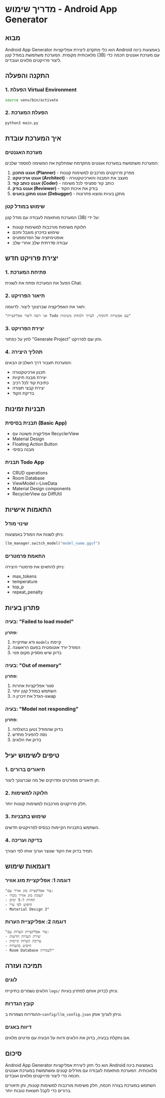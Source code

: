 # מדריך שימוש - Android App Generator

## מבוא
Android App Generator הוא כלי מתקדם ליצירת אפליקציות Android באמצעות בינה מלאכותית מקומית. המערכת משתמשת במודל קטן (3B) עם מערכת אגנטים חכמה כדי ליצור פרויקטים מלאים ועובדים.

## התקנה והפעלה

### 1. הפעלת Virtual Environment
```bash
source venv/bin/activate
```

### 2. הפעלת המערכת
```bash
python3 main.py
```

## איך המערכת עובדת

### מערכת האגנטים
המערכת משתמשת במערכת אגנטים מתקדמת שמחלקת את המשימה למספר שלבים:

1. **אגנט מתכנן (Planner)** - מפרק פרויקטים מורכבים למשימות קטנות
2. **אגנט ארכיטקט (Architect)** - מעצב את המבנה והארכיטקטורה
3. **אגנט כותב קוד (Coder)** - כותב קוד ספציפי לכל משימה
4. **אגנט בודק (Reviewer)** - בודק את איכות הקוד
5. **אגנט מתקן באגים (Debugger)** - מתקן בעיות ומוצא פתרונות

### שימוש במודל קטן
המערכת מותאמת לעבודה עם מודל קטן (3B) על ידי:
- חלוקת משימות מורכבות למשימות קטנות
- שימוש בזיכרון מוגבל וחכם
- אופטימיזציה של הפרומפטים
- עבודה סדרתית שלב אחרי שלב

## יצירת פרויקט חדש

### 1. פתיחת המערכת
הפעל את המערכת ופתח את לשונית Chat.

### 2. תיאור הפרויקט
תאר את האפליקציה שברצונך ליצור. לדוגמה:
```
"אני רוצה ליצור אפליקציית Todo עם אפשרות להוסיף, לערוך ולמחוק משימות"
```

### 3. יצירת הפרויקט
לחץ על כפתור "Generate Project" והזן שם לפרויקט.

### 4. תהליך היצירה
המערכת תעבור דרך השלבים הבאים:
- תכנון ארכיטקטורה
- יצירת מבנה תיקיות
- כתיבת קוד לכל רכיב
- יצירת קבצי תצורה
- בדיקת הקוד

## תבניות זמינות

### תבנית בסיסית (Basic App)
- אפליקציה פשוטה עם RecyclerView
- Material Design
- Floating Action Button
- מבנה בסיסי

### תבנית Todo App
- CRUD operations
- Room Database
- ViewModel ו-LiveData
- Material Design components
- RecyclerView עם DiffUtil

## התאמות אישיות

### שינוי מודל
ניתן לשנות את המודל באמצעות:
```python
llm_manager.switch_model("model_name.gguf")
```

### התאמת פרמטרים
ניתן להתאים את פרמטרי היצירה:
- max_tokens
- temperature
- top_p
- repeat_penalty

## פתרון בעיות

### בעיה: "Failed to load model"
**פתרון:**
1. ודא שתיקיית `models` קיימת
2. המודל יורד אוטומטית בפעם הראשונה
3. בדוק שיש מספיק מקום פנוי

### בעיה: "Out of memory"
**פתרון:**
1. סגור אפליקציות אחרות
2. השתמש במודל קטן יותר
3. הגדל את זיכרון ה-swap

### בעיה: "Model not responding"
**פתרון:**
1. בדוק שהמודל נטען בהצלחה
2. נסה להפעיל מחדש
3. בדוק את הלוגים

## טיפים לשימוש יעיל

### 1. תיאורים ברורים
תן תיאורים מפורטים ומדויקים של מה שברצונך ליצור.

### 2. חלוקה למשימות
חלק פרויקטים מורכבות למשימות קטנות יותר.

### 3. שימוש בתבניות
השתמש בתבניות הקיימות כבסיס לפרויקטים חדשים.

### 4. בדיקה ועריכה
תמיד בדוק את הקוד שנוצר וערוך אותו לפי הצורך.

## דוגמאות שימוש

### דוגמה 1: אפליקציית מזג אוויר
```
"צור אפליקציית מזג אוויר עם:
- תצוגת מזג אוויר נוכחי
- תחזית ל-5 ימים
- חיפוש לפי עיר
- Material Design 3"
```

### דוגמה 2: אפליקציית הערות
```
"צור אפליקציית הערות עם:
- יצירת הערות חדשות
- עריכת הערות קיימות
- חיפוש בהערות
- Room Database לשמירה"
```

## תמיכה ועזרה

### לוגים
הלוגים נשמרים בתיקיית `logs/` וניתן לבדוק אותם לפתרון בעיות.

### קובץ הגדרות
ההגדרות נשמרות ב-`config/llm_config.json` וניתן לערוך אותן.

### דיווח באגים
אם נתקלת בבעיה, בדוק את הלוגים ודווח על הבעיה עם פרטים מלאים.

## סיכום

Android App Generator הוא כלי חזק ליצירת אפליקציות Android באמצעות בינה מלאכותית. המערכת מותאמת לעבודה עם מודלים קטנים ומשתמשת במערכת אגנטים חכמה כדי ליצור פרויקטים מלאים ועובדים.

השתמש במערכת בצורה חכמה, חלק משימות מורכבות למשימות קטנות, ותן תיאורים ברורים כדי לקבל תוצאות טובות יותר.